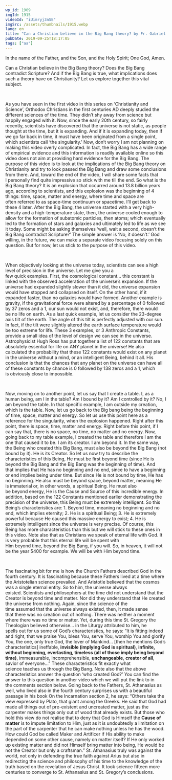 ```yaml
---
wp_id: 1909
imgId: 1915
videoId: "iUimryj3nSE"
imgSrc: /assets/thumbnails/1915.webp
lang: en
title: "Can a Christian believe in the Big Bang theory? by Fr. Gabriel Wissa"
pubDate: 2019-09-25T18:17:05
tags: ["aa"]
---
```


<p>In the name of the Father, and the Son, and the Holy Spirit; One God, Amen.</p>
<p>Can a Christian believe in the Big Bang theory? Does the Big Bang contradict Scripture? And if the Big Bang is true, what implications does such a theory have on Christianity? Let us explore together this vital subject.</p>
<p>&nbsp;</p>
<p><span data-contrast="auto">As you have seen in the first video </span><span data-contrast="auto">i</span><span data-contrast="auto">n this series </span><span data-contrast="auto">o</span><span data-contrast="auto">n </span><span data-contrast="auto">‘</span><span data-contrast="auto">Christianity and Science</span><span data-contrast="auto">’, Orthodox Christians in the first centuries AD deeply studied the different sciences of the time. They didn’t shy away from science but happily engaged with it. Now, since the early 20</span><span data-contrast="auto">th</span><span data-contrast="auto"> century, </span><span data-contrast="auto">so fairly recently</span><span data-contrast="auto">, </span><span data-contrast="auto">scientists have discovered that the universe is not static, as people thought at the time, but it is expanding. And if it is expanding today, then</span><span data-contrast="auto"> if we go far back in time, it must have been originated from a</span><span data-contrast="auto"> single point, which scientists call ‘the singularity</span><span data-contrast="auto">.</span><span data-contrast="auto">’</span><span data-contrast="auto"> Now, don’t worry I am not planning on making </span><span data-contrast="auto">this video overly complicated. In fact, </span><span data-contrast="auto">the Big Bang has a wide range of empirical evidence and this </span><span data-contrast="auto">information </span><span data-contrast="auto">is readily available online </span><span data-contrast="auto">so this video does not aim at </span><span data-contrast="auto">providing hard evidence for the Big Bang</span><span data-contrast="auto">.</span><span data-contrast="auto"> </span><span data-contrast="auto">The purpose of this video is to look at the implications of the Big Bang theory on Christianity</span><span data-contrast="auto"> and try to look passed the Big Bang and draw some conclusions from there</span><span data-contrast="auto">.</span><span data-contrast="auto"> And, t</span><span data-contrast="auto">oward the end of the video, I will share some </span><span data-contrast="auto">facts </span><span data-contrast="auto">that I</span><span data-contrast="auto"> personally</span><span data-contrast="auto"> find quite impressive</span><span data-contrast="auto"> so </span><span data-contrast="auto">stick</span><span data-contrast="auto"> with me till the end</span><span data-contrast="auto">. </span><span data-contrast="auto">So what is the Big Bang theory? It is an explosion that occurred around 13.8 billion years ago</span><span data-contrast="auto">,</span><span data-contrast="auto"> according to scientists</span><span data-contrast="auto">,</span><span data-contrast="auto"> and this explosion was the </span><span data-contrast="auto">beginning of 4 things: time, space, matter and energy</span><span data-contrast="auto">, where t</span><span data-contrast="auto">ime and space are often </span><span data-contrast="auto">referred to</span><span data-contrast="auto"> as space-time continuum or spacetime. </span><span data-contrast="auto">I’ll get back to these 4 later. </span><span data-contrast="auto">After</span><span data-contrast="auto"> the Big Bang, t</span><span data-contrast="auto">he universe started with a very high-density and </span><span data-contrast="auto">a </span><span data-contrast="auto">high-temperature state, then, the universe cooled enough to allow for the formation </span><span data-contrast="auto">of </span><span data-contrast="auto">subatomic particles, then atoms; which eventually led to the formation of stars and galaxies and ultimately led to life as we see it today. </span><span data-contrast="auto">Some might be asking themselves ‘</span><span data-contrast="auto">well, wait </span><span data-contrast="auto">a</span><span data-contrast="auto"> second,</span><span data-contrast="auto"> </span><span data-contrast="auto">doesn’t the Big Bang contradict Scripture?’ </span><span data-contrast="auto">The </span><span data-contrast="auto">simple </span><span data-contrast="auto">answer </span><span data-contrast="auto">is </span><span data-contrast="auto">‘No, it doesn’t.’ God willing,</span><span data-contrast="auto"> in the future,</span><span data-contrast="auto"> we can make a separate video focusing solely on this question.</span><span data-contrast="auto"> </span><span data-contrast="auto">But for now, let us stick to the purpose of this video.</span><span data-ccp-props="{&quot;201341983&quot;:0,&quot;335559739&quot;:200,&quot;335559740&quot;:276}" data-wac-het="1"> </span></p>
<p><span data-ccp-props="{&quot;201341983&quot;:0,&quot;335559739&quot;:200,&quot;335559740&quot;:276}" data-wac-het="1"> </span></p>
<p><span data-contrast="auto">When objectively looking at the universe today, scientists can see a high level of precision in the universe. </span><span data-contrast="auto">Let me give</span><span data-contrast="auto"> you a few </span><span data-contrast="auto">quick </span><span data-contrast="auto">examples. </span><span data-contrast="auto">First, the cosmological constant… this constant is linked with the observed acceleration of the universe’s expansion. </span><span data-contrast="auto">If the universe had expanded slightly slower than it did, the universe expansion would have stopped and collapsed on itself. On the other hand, if it expanded faster, than no galaxies would have formed. </span><span data-contrast="auto">Another example is gravity, if the gravitational force </span><span data-contrast="auto">were altered by</span><span data-contrast="auto"> a percentage of</span><span data-contrast="auto"> 0</span><span data-contrast="auto"> followed by 37 zeros </span><span data-contrast="auto">and a 1, </span><span data-contrast="auto">our sun would not exist, and, therefore,</span><span data-contrast="auto"> </span><span data-contrast="auto">there would be </span><span data-contrast="auto">no life on earth. </span><span data-contrast="auto">As a last quick example, let us consider the 23-degree axis tilt of the earth. The angle of this tilt is perfectly adjusted with our sun. In fact, if the tilt were slightly altered the earth surface temperature would be too extreme for life. These 3 examples, or 3 Anthropic Constants, provide a small idea of the level of design we can see in the universe. Astrophysicist Hugh Ross has put together a list of 122 constants that are absolutely essential for life on </span><span data-contrast="auto">ANY</span><span data-contrast="auto"> planet in the universe! He also calculated the probability that these 122 constants would exist on any planet in the universe without a mind, or an intelligent </span><span data-contrast="auto">B</span><span data-contrast="auto">eing, behind it</span><span data-contrast="auto"> all</span><span data-contrast="auto">. His conclusion is that the chances that any planet on the universe can have all of these constants by chance</span><span data-contrast="auto"> </span><span data-contrast="auto">is 0 followed by 138 zeros</span><span data-contrast="auto"> and a 1</span><span data-contrast="auto">, which is </span><span data-contrast="auto">obviously </span><span data-contrast="auto">close to impossible.</span><span data-contrast="auto"> </span><span data-ccp-props="{&quot;201341983&quot;:0,&quot;335559739&quot;:200,&quot;335559740&quot;:276}" data-wac-het="1"> </span></p>
<p><span data-ccp-props="{&quot;201341983&quot;:0,&quot;335559739&quot;:200,&quot;335559740&quot;:276}" data-wac-het="1"> </span></p>
<p><span data-contrast="auto">Now, moving on to another point, let us say that I create a table. I, as a human being, am I in the table? Am I bound by it? Am I controlled by it? No, I am beyond the table. In that specific example, I am outside my creation</span><span data-contrast="auto">, which is the table</span><span data-contrast="auto">. Now,</span><span data-contrast="auto"> let us </span><span data-contrast="auto">go back to the Big bang being the beginning of time, space, matter and energy. So let us use this point here as a reference for the singularity, whe</span><span data-contrast="auto">n</span><span data-contrast="auto"> the explosion happened. Right after this point, there is space, time, matter and energy. Right before this point, </span><span data-contrast="auto">if I can say that</span><span data-contrast="auto">, there is no space, no time, no matter and no energy. </span><span data-contrast="auto">Now, going back to my table example, I created the table and therefore </span><span data-contrast="auto">I</span><span data-contrast="auto"> </span><span data-contrast="auto">am </span><span data-contrast="auto">the one that caused it to be. I am its creator. I am beyond it. In the same way, the</span><span data-contrast="auto"> Being </span><span data-contrast="auto">who </span><span data-contrast="auto">created this Big Bang, must </span><span data-contrast="auto">also </span><span data-contrast="auto">be beyond </span><span data-contrast="auto">the Big Bang</span><span data-contrast="auto"> (not bound by it)</span><span data-contrast="auto">. </span><span data-contrast="auto">He is its Creator. </span><span data-contrast="auto">So </span><span data-contrast="auto">let us</span><span data-contrast="auto"> now</span><span data-contrast="auto"> try to describe the characteristics of t</span><span data-contrast="auto">his Being</span><span data-contrast="auto">, He</span><span data-contrast="auto"> must be </span><span data-contrast="auto">first </span><span data-contrast="auto">beyond time</span><span data-contrast="auto"> (since He is beyond the Big Bang</span><span data-contrast="auto"> and the Big Bang was the beginning of time</span><span data-contrast="auto">)</span><span data-contrast="auto">. And that </span><span data-contrast="auto">implies that</span><span data-contrast="auto"> He has no beginning </span><span data-contrast="auto">and no </span><span data-contrast="auto">end</span><span data-contrast="auto">,</span><span data-contrast="auto"> since to have a beginning or end implies being under time. But since He is not bound by time, He has no beginning. He also must be </span><span data-contrast="auto">beyond space, beyond matter, </span><span data-contrast="auto">meaning </span><span data-contrast="auto">He is </span><span data-contrast="auto">immaterial or</span><span data-contrast="auto">, in other words, a</span><span data-contrast="auto"> spiritual</span><span data-contrast="auto"> Being</span><span data-contrast="auto">. He must also be</span><span data-contrast="auto"> beyond energy, He is the Cause and Source of this incredible energy. </span><span data-contrast="auto">In addition, based on the 122 Constants mentioned earlier</span><span data-contrast="auto"> demonstrating the precision of the </span><span data-contrast="auto">u</span><span data-contrast="auto">niverse</span><span data-contrast="auto">, this Being must be extremely intelligent.</span><span data-contrast="auto"> </span><span data-contrast="auto">So this Being’s characteristics are: 1. Beyond time, meaning no beginning and no end, which implies eternity; 2. He is a spiritual Being; 3. He is extremely powerful because He caused this massive energy to exist; 4. He is extremely intelligent since the universe is very precise. Of course, this Being has more characteristics than this but we will stick to these ones in this video. Note</span><span data-contrast="auto"> also</span><span data-contrast="auto"> that </span><span data-contrast="auto">as</span><span data-contrast="auto"> Christian</span><span data-contrast="auto">s</span><span data-contrast="auto"> we speak </span><span data-contrast="auto">of </span><span data-contrast="auto">eternal life with God. </span><span data-contrast="auto">It is very probable that this eternal life will be spent with Him </span><span data-contrast="auto">beyond</span><span data-contrast="auto"> time, </span><span data-contrast="auto">beyond </span><span data-contrast="auto">the Big Bang, if you will. So</span><span data-contrast="auto">, in heaven, </span><span data-contrast="auto">it will not be the year 5400</span><span data-contrast="auto"> for example</span><span data-contrast="auto">. We will be with Him beyond time.</span><span data-ccp-props="{&quot;201341983&quot;:0,&quot;335559739&quot;:200,&quot;335559740&quot;:276}" data-wac-het="1"> </span></p>
<p><span data-ccp-props="{&quot;201341983&quot;:0,&quot;335559739&quot;:200,&quot;335559740&quot;:276}" data-wac-het="1"> </span></p>
<p><span data-contrast="auto">The fascinating bit for me is how the Church Fathers described God in the fourth century. It is fascinating because these Fathers lived at a time where the Aristotelian science prevailed. And Aristotle believed that the cosmos was a single eternal entity. </span><span data-contrast="auto">So to him, the universe always existed. </span><span data-contrast="auto">Scientists and philosophers at the time</span><span data-contrast="auto"> </span><span data-contrast="auto">did not understand </span><span data-contrast="auto">that the Creator </span><span data-contrast="auto">is</span><span data-contrast="auto"> beyond time </span><span data-contrast="auto">and</span><span data-contrast="auto"> matter</span><span data-contrast="auto">. No</span><span data-contrast="auto">r </span><span data-contrast="auto">did they understand that He </span><span data-contrast="auto">created the universe from nothing. </span><span data-contrast="auto">Again, since t</span><span data-contrast="auto">he science of the time </span><span data-contrast="auto">assumed</span><span data-contrast="auto"> </span><span data-contrast="auto">that the universe always existed, then</span><span data-contrast="auto">, it made sense that </span><span data-contrast="auto">there was no creation out of nothing. </span><span data-contrast="auto">There was neither a moment where there was no time </span><span data-contrast="auto">or</span><span data-contrast="auto"> matter. </span><span data-contrast="auto">Yet, during this time St. Gregory the Theologian believed otherwise… in </span><span data-contrast="auto">the </span><span data-contrast="auto">Liturgy attributed to </span><span data-contrast="auto">him, he spells </span><span data-contrast="auto">ou</span><span data-contrast="auto">t</span><span data-contrast="auto"> for us </span><span data-contrast="auto">some </span><span data-contrast="auto">of God’s </span><span data-contrast="auto">characteristics</span><span data-contrast="auto">, he </span><span data-contrast="auto">says</span><span data-contrast="auto">: </span><span data-contrast="auto">“It is fitting indeed and right, that we praise You, bless You, serve You, worship You and glorify You, the one, only true God, the lover of Mankind… </span><span data-contrast="auto">[then he mentions God’s characteristics] </span><span data-contrast="auto">ineffable, </span><b><span data-contrast="auto">invisible</span></b><b><span data-contrast="auto"> (implying God is spiritual)</span></b><span data-contrast="auto">, </span><b><span data-contrast="auto">infinite, without beginning, everlasting, timeless</span></b><b><span data-contrast="auto"> (all of those imply being beyond time)</span></b><span data-contrast="auto">, immeasurable, incomprehensible, </span><b><span data-contrast="auto">unchangeable</span></b><span data-contrast="auto">, </span><b><span data-contrast="auto">creator of all</span></b><span data-contrast="auto">, savior of everyone…”</span><span data-contrast="auto"> These characteristics fit exactly what science </span><span data-contrast="auto">teaches</span><span data-contrast="auto"> us through the Big Bang.</span><span data-contrast="auto"> Note also that the above characteristics answer the question ‘who created God?’ You can find the answer to this question in </span><span data-contrast="auto">another</span><span data-contrast="auto"> </span><span data-contrast="auto">video which we will put the link to in the </span><span data-contrast="auto">comments section below. Going back to the Fathers, </span><span data-contrast="auto">St. Athanasius as well, who lived also in </span><span data-contrast="auto">the fourth century surprises us with a beautiful passage in his book On the Incarnation </span><span data-contrast="auto">section</span><span data-contrast="auto"> 2, he says: </span><span data-contrast="auto">“Others take the view expressed by Plato, that giant among the Greeks. He said that God had made all things out of pre-existent and </span><span data-contrast="auto">uncreated matter, just as the carpenter makes things only out of wood that already exists. But those who hold this view do not realise that to deny that God is Himself the </span><b><span data-contrast="auto">Cause of matter</span></b><span data-contrast="auto"> is to impute limitation to Him, just as it is undoubtedly a limitation on the part of the carpenter that he can make nothing unless he has the wood. How could God be called Maker and Artificer if His ability to make depended on some other cause, namely on matter itself? If He only worked up existing matter and did not Himself bring matter into being, He would be not the Creator but only a craftsman.” St. Athanasius truly was against the world, not only in defending </span><span data-contrast="auto">the true faith against Arius but also in redirecting the science </span><span data-contrast="auto">and philosophy </span><span data-contrast="auto">of his time to the knowledge of the truth based on the revelation of Jesus Christ. It took science fifteen more centuries to </span><span data-contrast="auto">converge to St. Athanasius</span><span data-contrast="auto"> and St. Gregory</span><span data-contrast="auto">’</span><span data-contrast="auto">s</span><span data-contrast="auto"> conclusion</span><span data-contrast="auto">s</span><span data-contrast="auto">. </span><span data-ccp-props="{&quot;201341983&quot;:0,&quot;335559739&quot;:200,&quot;335559740&quot;:276}" data-wac-het="1"> </span></p>
<p><span data-ccp-props="{&quot;201341983&quot;:0,&quot;335559739&quot;:200,&quot;335559740&quot;:276}" data-wac-het="1"> </span></p>
<p><span data-ccp-props="{&quot;201341983&quot;:0,&quot;335559739&quot;:200,&quot;335559740&quot;:276}" data-wac-het="1"> </span></p>
<p><span data-ccp-props="{&quot;201341983&quot;:0,&quot;335559739&quot;:200,&quot;335559740&quot;:276}" data-wac-het="1"> </span></p>
